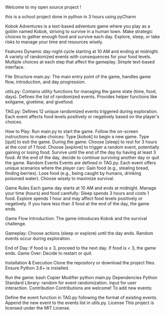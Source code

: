 Welcome to my open source project !

this is a school project done in python in 3 hours using pyCharm

Kobok Adventures is a text-based adventure game where you play as a goblin named Kobok, striving to survive in a human town. Make strategic choices to gather enough food and survive each day. Explore, sleep, or take risks to manage your time and resources wisely.

Features
Dynamic day-night cycle starting at 10 AM and ending at midnight.
A variety of randomized events with consequences for your food levels.
Multiple choices at each step that affect the gameplay.
Simple text-based interface.

File Structure
main.py:
The main entry point of the game, handles game flow, introduction, and day progression.

utils.py:
Contains utility functions for managing the game state (time, food, days).
Defines the list of randomized events.
Provides helper functions like exitgame, givetime, and givefood.

TAG.py:
Defines 12 unique randomized events triggered during exploration.
Each event affects food levels positively or negatively based on the player's choices.

How to Play:
Run main.py to start the game.
Follow the on-screen instructions to make choices:
Type [kobok] to begin a new game.
Type [quit] to exit the game.
During the game:
Choose [sleep] to rest for 3 hours at the cost of 1 food.
Choose [explore] to trigger a random event, potentially gaining or losing food.
Survive until the end of the day by having at least 3 food.
At the end of the day, decide to continue surviving another day or quit the game.
Random Events
Events are defined in TAG.py. Each event offers unique scenarios where the player can:
Gain food (e.g., stealing bread, finding berries).
Lose food (e.g., being caught by humans, drinking poisoned water).
Choose wisely to maximize survival.

Game Rules
Each game day starts at 10 AM and ends at midnight.
Manage your time (hours) and food carefully:
Sleep spends 3 hours and costs 1 food.
Explore spends 1 hour and may affect food levels positively or negatively.
If you have less than 3 food at the end of the day, the game ends.

Game Flow
Introduction: The game introduces Kobok and the survival challenge.

Gameplay:
Choose actions (sleep or explore) until the day ends.
Random events occur during exploration.

End of Day:
If food is ≥ 3, proceed to the next day.
If food is < 3, the game ends.
Game Over: Decide to restart or quit.

Installation & Execution
Clone the repository or download the project files.
Ensure Python 3.6+ is installed.

Run the game:
bash
Copier
Modifier
python main.py
Dependencies
Python Standard Library:
random for event randomization.
input for user interaction.
Contribution
Contributions are welcome! To add new events:

Define the event function in TAG.py following the format of existing events.
Append the new event to the events list in utils.py.
License
This project is licensed under the MIT License.
